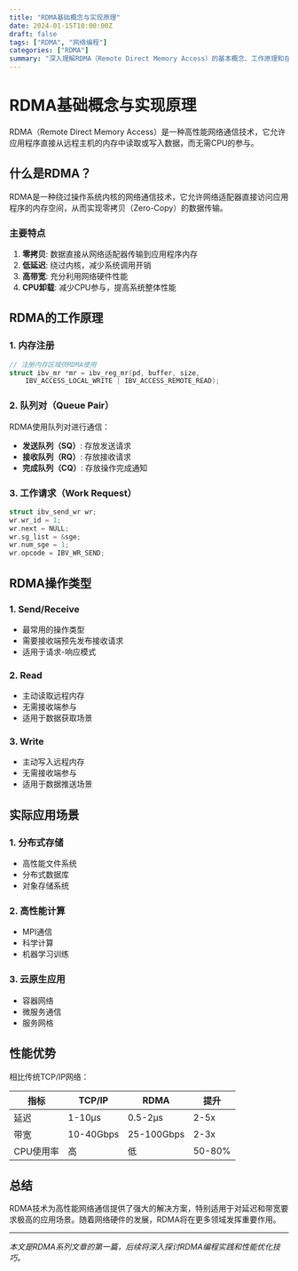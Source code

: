 ```yaml
---
title: "RDMA基础概念与实现原理"
date: 2024-01-15T10:00:00Z
draft: false
tags: ["RDMA", "网络编程"]
categories: ["RDMA"]
summary: "深入理解RDMA（Remote Direct Memory Access）的基本概念、工作原理和在实际系统中的应用。"
---
```


# RDMA基础概念与实现原理

RDMA（Remote Direct Memory Access）是一种高性能网络通信技术，它允许应用程序直接从远程主机的内存中读取或写入数据，而无需CPU的参与。

## 什么是RDMA？

RDMA是一种绕过操作系统内核的网络通信技术，它允许网络适配器直接访问应用程序的内存空间，从而实现零拷贝（Zero-Copy）的数据传输。

### 主要特点

1. **零拷贝**: 数据直接从网络适配器传输到应用程序内存
2. **低延迟**: 绕过内核，减少系统调用开销
3. **高带宽**: 充分利用网络硬件性能
4. **CPU卸载**: 减少CPU参与，提高系统整体性能

## RDMA的工作原理

### 1. 内存注册
```c
// 注册内存区域供RDMA使用
struct ibv_mr *mr = ibv_reg_mr(pd, buffer, size,
    IBV_ACCESS_LOCAL_WRITE | IBV_ACCESS_REMOTE_READ);
```

### 2. 队列对（Queue Pair）
RDMA使用队列对进行通信：
- **发送队列（SQ）**: 存放发送请求
- **接收队列（RQ）**: 存放接收请求
- **完成队列（CQ）**: 存放操作完成通知

### 3. 工作请求（Work Request）
```c
struct ibv_send_wr wr;
wr.wr_id = 1;
wr.next = NULL;
wr.sg_list = &sge;
wr.num_sge = 1;
wr.opcode = IBV_WR_SEND;
```

## RDMA操作类型

### 1. Send/Receive
- 最常用的操作类型
- 需要接收端预先发布接收请求
- 适用于请求-响应模式

### 2. Read
- 主动读取远程内存
- 无需接收端参与
- 适用于数据获取场景

### 3. Write
- 主动写入远程内存
- 无需接收端参与
- 适用于数据推送场景

## 实际应用场景

### 1. 分布式存储
- 高性能文件系统
- 分布式数据库
- 对象存储系统

### 2. 高性能计算
- MPI通信
- 科学计算
- 机器学习训练

### 3. 云原生应用
- 容器网络
- 微服务通信
- 服务网格

## 性能优势

相比传统TCP/IP网络：

| 指标 | TCP/IP | RDMA | 提升 |
|------|--------|------|------|
| 延迟 | 1-10μs | 0.5-2μs | 2-5x |
| 带宽 | 10-40Gbps | 25-100Gbps | 2-3x |
| CPU使用率 | 高 | 低 | 50-80% |

## 总结

RDMA技术为高性能网络通信提供了强大的解决方案，特别适用于对延迟和带宽要求极高的应用场景。随着网络硬件的发展，RDMA将在更多领域发挥重要作用。

---

*本文是RDMA系列文章的第一篇，后续将深入探讨RDMA编程实践和性能优化技巧。*
